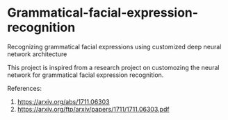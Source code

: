 # Grammatical-facial-expression-recognition
Recognizing grammatical facial expressions using customized deep neural network architecture

This project is inspired from a research project on customozing the neural network for grammatical facial expression recognition.

References:
 1. https://arxiv.org/abs/1711.06303
 2. https://arxiv.org/ftp/arxiv/papers/1711/1711.06303.pdf
